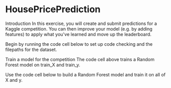 # HousePricePrediction

Introduction
In this exercise, you will create and submit predictions for a Kaggle competition. You can then improve your model (e.g. by adding features) to apply what you've learned and move up the leaderboard.

Begin by running the code cell below to set up code checking and the filepaths for the dataset.

Train a model for the competition
The code cell above trains a Random Forest model on train_X and train_y.

Use the code cell below to build a Random Forest model and train it on all of X and y.
